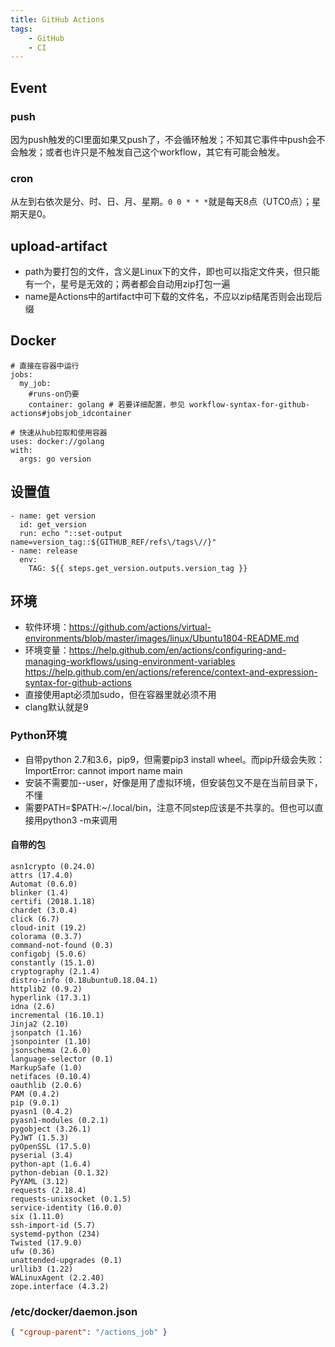 ```yaml
---
title: GitHub Actions
tags:
    - GitHub
    - CI
---
```


## Event

### push

因为push触发的CI里面如果又push了，不会循环触发；不知其它事件中push会不会触发；或者也许只是不触发自己这个workflow，其它有可能会触发。

### cron

从左到右依次是分、时、日、月、星期。`0 0 * * *`就是每天8点（UTC0点）；星期天是0。

## upload-artifact

* path为要打包的文件，含义是Linux下的文件，即也可以指定文件夹，但只能有一个，星号是无效的；两者都会自动用zip打包一遍
* name是Actions中的artifact中可下载的文件名，不应以zip结尾否则会出现后缀

## Docker

```
# 直接在容器中运行
jobs:
  my_job:
    #runs-on仍要
    container: golang # 若要详细配置，参见 workflow-syntax-for-github-actions#jobsjob_idcontainer

# 快速从hub拉取和使用容器
uses: docker://golang
with:
  args: go version
```

## 设置值

```
- name: get version
  id: get_version
  run: echo "::set-output name=version_tag::${GITHUB_REF/refs\/tags\//}"
- name: release
  env:
    TAG: ${{ steps.get_version.outputs.version_tag }}
```

## 环境

* 软件环境：https://github.com/actions/virtual-environments/blob/master/images/linux/Ubuntu1804-README.md
* 环境变量：https://help.github.com/en/actions/configuring-and-managing-workflows/using-environment-variables https://help.github.com/en/actions/reference/context-and-expression-syntax-for-github-actions
* 直接使用apt必须加sudo，但在容器里就必须不用
* clang默认就是9

### Python环境

* 自带python 2.7和3.6，pip9，但需要pip3 install wheel。而pip升级会失败：ImportError: cannot import name main
* 安装不需要加--user，好像是用了虚拟环境，但安装包又不是在当前目录下，不懂
* 需要PATH=$PATH:~/.local/bin，注意不同step应该是不共享的。但也可以直接用python3 -m来调用

#### 自带的包

```
asn1crypto (0.24.0)
attrs (17.4.0)
Automat (0.6.0)
blinker (1.4)
certifi (2018.1.18)
chardet (3.0.4)
click (6.7)
cloud-init (19.2)
colorama (0.3.7)
command-not-found (0.3)
configobj (5.0.6)
constantly (15.1.0)
cryptography (2.1.4)
distro-info (0.18ubuntu0.18.04.1)
httplib2 (0.9.2)
hyperlink (17.3.1)
idna (2.6)
incremental (16.10.1)
Jinja2 (2.10)
jsonpatch (1.16)
jsonpointer (1.10)
jsonschema (2.6.0)
language-selector (0.1)
MarkupSafe (1.0)
netifaces (0.10.4)
oauthlib (2.0.6)
PAM (0.4.2)
pip (9.0.1)
pyasn1 (0.4.2)
pyasn1-modules (0.2.1)
pygobject (3.26.1)
PyJWT (1.5.3)
pyOpenSSL (17.5.0)
pyserial (3.4)
python-apt (1.6.4)
python-debian (0.1.32)
PyYAML (3.12)
requests (2.18.4)
requests-unixsocket (0.1.5)
service-identity (16.0.0)
six (1.11.0)
ssh-import-id (5.7)
systemd-python (234)
Twisted (17.9.0)
ufw (0.36)
unattended-upgrades (0.1)
urllib3 (1.22)
WALinuxAgent (2.2.40)
zope.interface (4.3.2)
```

### /etc/docker/daemon.json

```json
{ "cgroup-parent": "/actions_job" }
```
